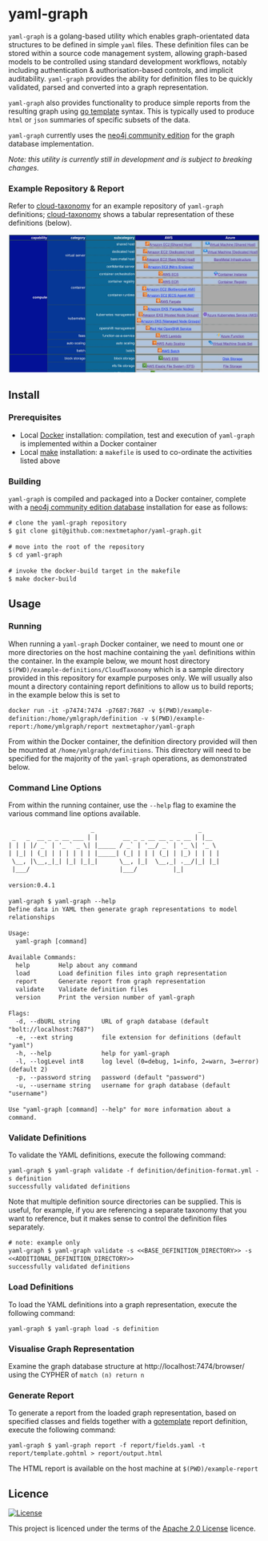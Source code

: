 # yaml-graph

`yaml-graph` is a golang-based utility which enables graph-orientated data structures to be defined in simple `yaml` files. These definition files can be stored within a source code management system, allowing graph-based models to be controlled using standard development workflows, notably including authentication & authorisation-based controls, and implicit auditability. `yaml-graph` provides the ability for definition files to be quickly validated, parsed and converted into a graph representation.

`yaml-graph` also provides functionality to produce simple reports from the resulting graph using [go template](https://pkg.go.dev/text/template) syntax. This is typically used to produce `html` or `json` summaries of specific subsets of the data.

`yaml-graph` currently uses the [neo4j community edition](https://github.com/neo4j/neo4j) for the graph database implementation.

_Note: this utility is currently still in development and is subject to breaking changes._

### Example Repository & Report

Refer to [cloud-taxonomy](https://gitlab.com/nextmetaphor/cloud-taxonomy) for an example repository of `yaml-graph` definitions; [cloud-taxonomy](https://nextmetaphor.gitlab.io/cloud-taxonomy/) shows a tabular representation of these definitions (below).

![Cloud Taxonomy generated from yaml-graph definitions](cloud-taxonomy.jpg)

## Install

### Prerequisites

- Local [Docker](https://www.docker.com/) installation: compilation, test and execution of `yaml-graph` is implemented within a Docker container
- Local [make](https://www.gnu.org/software/make/) installation: a `makefile` is used to co-ordinate the activities listed above

### Building

`yaml-graph` is compiled and packaged into a Docker container, complete with a [neo4j community edition database](https://neo4j.com) installation for ease as follows:

```shell
# clone the yaml-graph repository
$ git clone git@github.com:nextmetaphor/yaml-graph.git

# move into the root of the repository
$ cd yaml-graph

# invoke the docker-build target in the makefile
$ make docker-build
```

## Usage

### Running

When running a `yaml-graph` Docker container, we need to mount one or more directories on the host machine containing the `yaml` definitions within the container. In the example below, we mount host directory `$(PWD)/example-definitions/CloudTaxonomy` which is a sample directory provided in this repository for example purposes only. We will usually also mount a directory containing report definitions to allow us to build reports; in the example below this is set to

```shell
docker run -it -p7474:7474 -p7687:7687 -v $(PWD)/example-definition:/home/ymlgraph/definition -v $(PWD)/example-report:/home/ymlgraph/report nextmetaphor/yaml-graph
```

From within the Docker container, the definition directory provided will then be mounted at `/home/ymlgraph/definitions`. This directory will need to be specified for the majority of the `yaml-graph` operations, as demonstrated below.

### Command Line Options

From within the running container, use the `--help` flag to examine the various command line options available.

```shell
                       _                             _
 _   _  __ _ _ __ ___ | |       __ _ _ __ __ _ _ __ | |__
| | | |/ _` | '_ ` _ \| |_____ / _` | '__/ _` | '_ \| '_ \
| |_| | (_| | | | | | | |_____| (_| | | | (_| | |_) | | | |
 \__, |\__,_|_| |_| |_|_|      \__, |_|  \__,_| .__/|_| |_|
 |___/                         |___/          |_|

version:0.4.1

yaml-graph $ yaml-graph --help
Define data in YAML then generate graph representations to model relationships

Usage:
  yaml-graph [command]

Available Commands:
  help        Help about any command
  load        Load definition files into graph representation
  report      Generate report from graph representation
  validate    Validate definition files
  version     Print the version number of yaml-graph

Flags:
  -d, --dbURL string      URL of graph database (default "bolt://localhost:7687")
  -e, --ext string        file extension for definitions (default "yaml")
  -h, --help              help for yaml-graph
  -l, --logLevel int8     log level (0=debug, 1=info, 2=warn, 3=error) (default 2)
  -p, --password string   password (default "password")
  -u, --username string   username for graph database (default "username")

Use "yaml-graph [command] --help" for more information about a command.
```

### Validate Definitions

To validate the YAML definitions, execute the following command:

```shell
yaml-graph $ yaml-graph validate -f definition/definition-format.yml -s definition
successfully validated definitions
```

Note that multiple definition source directories can be supplied. This is useful, for example, if you are referencing a separate taxonomy that you want to reference, but it makes sense to control the definition files separately.

```shell
# note: example only
yaml-graph $ yaml-graph validate -s <<BASE_DEFINITION_DIRECTORY>> -s <<ADDITIONAL_DEFINITION_DIRECTORY>>
successfully validated definitions
```

### Load Definitions

To load the YAML definitions into a graph representation, execute the following command:

```shell
yaml-graph $ yaml-graph load -s definition
```

### Visualise Graph Representation

Examine the graph database structure at http://localhost:7474/browser/ using the CYPHER of `match (n) return n`

### Generate Report

To generate a report from the loaded graph representation, based on specified classes and fields together with a
[gotemplate](https://golang.org/pkg/text/template/) report definition, execute the following command:

```shell
yaml-graph $ yaml-graph report -f report/fields.yaml -t report/template.gohtml > report/output.html
```

The HTML report is available on the host machine at `$(PWD)/example-report`

## Licence

[![License](https://img.shields.io/badge/License-Apache%202.0-blue.svg)](https://opensource.org/licenses/Apache-2.0)

This project is licenced under the terms of the [Apache 2.0 License](LICENCE.md) licence.
